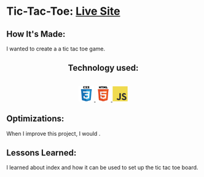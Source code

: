 # Tic-Tac-Toe: <a href="https://stephtictactoe.netlify.app/">Live Site</a></h1>


## How It's Made:
<p> I wanted to create a a tic tac toe game.</p>

<h2 align="center">Technology used:</h2>
<br>
<div align="center"> <a href="https://www.w3schools.com/css/" target="_blank" rel="noreferrer"> <img src="https://raw.githubusercontent.com/devicons/devicon/master/icons/css3/css3-original-wordmark.svg" alt="css3" width="40" height="40"/> </a> <a href="https://www.w3.org/html/" target="_blank" rel="noreferrer"> <img src="https://raw.githubusercontent.com/devicons/devicon/master/icons/html5/html5-original-wordmark.svg" alt="html5" width="40" height="40"/> </a> <a href="https://developer.mozilla.org/en-US/docs/Web/JavaScript" target="_blank" rel="noreferrer"> <img src="https://raw.githubusercontent.com/devicons/devicon/master/icons/javascript/javascript-original.svg" alt="javascript" width="40" height="40"/> </a> </div>



## Optimizations:

<p> When I improve this project, I would . </p>

## Lessons Learned:

<p> I learned  about index and how it can be used to set up the tic tac toe board.  </p>

<!-- ## Examples:

Take a look at these couple examples that I have in my own portfolio:
 -->

